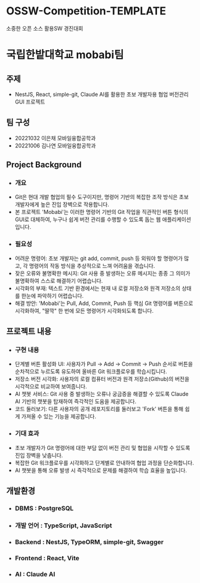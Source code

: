 # OSSW-Competition-TEMPLATE
소중한 오픈 소스 활용SW 경진대회 
# 국립한밭대학교 mobabi팀

## 주제 
- NestJS, React, simple-git, Claude AI를 활용한 초보 개발자용 협업 버전관리 GUI 프로젝트
  
## 팀 구성 
- 20221032 이은채 모바일융합공학과
- 20221006 김나연 모바일융합공학과

## Project Background
  - ### 개요
  - Git은 현대 개발 협업의 필수 도구이지만, 명령어 기반의 복잡한 조작 방식은 초보 개발자에게 높은 진입 장벽으로 작용합니다.
  - 본 프로젝트 'Mobabi'는 이러한 명령어 기반의 Git 작업을 직관적인 버튼 형식의 GUI로 대체하여, 누구나 쉽게 버전 관리를 수행할 수 있도록 돕는 웹 애플리케이션입니다.
  - ### 필요성
  - 어려운 명령어: 초보 개발자는 git add, commit, push 등 외워야 할 명령어가 많고, 각 명령어의 작동 방식을 추상적으로 느껴 어려움을 겪습니다.
  - 잦은 오류와 불명확한 메시지: Git 사용 중 발생하는 오류 메시지는 종종 그 의미가 불명확하여 스스로 해결하기 어렵습니다.
  - 시각화의 부재: 텍스트 기반 환경에서는 현재 내 로컬 저장소와 원격 저장소의 상태를 한눈에 파악하기 어렵습니다.
  - 해결 방안: 'Mobabi'는 Pull, Add, Commit, Push 등 핵심 Git 명령어를 버튼으로 시각화하여, "딸깍" 한 번에 모든 명령어가 시각화되도록 합니다.
    
## 프로젝트 내용
  - ### 구현 내용
  - 단계별 버튼 활성화 UI: 사용자가 Pull -> Add -> Commit -> Push 순서로 버튼을 순차적으로 누르도록 유도하여 올바른 Git 워크플로우를 학습시킵니다.
  - 저장소 버전 시각화: 사용자의 로컬 컴퓨터 버전과 원격 저장소(Github)의 버전을 시각적으로 비교하여 보여줍니다.
  - AI 챗봇 서비스: Git 사용 중 발생하는 오류나 궁금증을 해결할 수 있도록 Claude AI 기반의 챗봇을 탑재하여 즉각적인 도움을 제공합니다.
  - 코드 둘러보기: 다른 사용자의 공개 레포지토리를 둘러보고 'Fork' 버튼을 통해 쉽게 가져올 수 있는 기능을 제공합니다.
  - ### 기대 효과
  - 초보 개발자가 Git 명령어에 대한 부담 없이 버전 관리 및 협업을 시작할 수 있도록 진입 장벽을 낮춥니다.
  - 복잡한 Git 워크플로우를 시각화하고 단계별로 안내하여 협업 과정을 단순화합니다.
  - AI 챗봇을 통해 오류 발생 시 즉각적으로 문제를 해결하여 학습 효율을 높입니다.
    
## 개발환경
  - ### DBMS : PostgreSQL
  - ### 개발 언어 : TypeScript, JavaScript
  - ### Backend : NestJS, TypeORM, simple-git, Swagger
  - ### Frontend : React, Vite
  - ### AI : Claude AI
